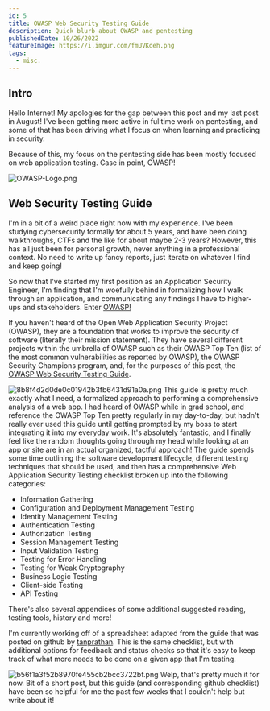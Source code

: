 ```yaml
---
id: 5
title: OWASP Web Security Testing Guide
description: Quick blurb about OWASP and pentesting
publishedDate: 10/26/2022
featureImage: https://i.imgur.com/fmUVKdeh.png
tags:
  - misc.
---
```


## Intro
Hello Internet!
My apologies for the gap between this post and my last post in August! I've been getting more active in fulltime work on pentesting, and some of that has been driving what I focus on when learning and practicing in security.

Because of this, my focus on the pentesting side has been mostly focused on web application testing. Case in point, OWASP!

![OWASP-Logo.png](https://i.imgur.com/fmUVKde.png)
## Web Security Testing Guide
I'm in a bit of a weird place right now with my experience. I've been studying cybersecurity formally for about 5 years, and have been doing walkthroughs, CTFs and the like for about maybe 2-3 years? However, this has all just been for personal growth, never anything in a professional context. No need to write up fancy reports, just iterate on whatever I find and keep going!

So now that I've started my first position as an Application Security Engineer, I'm finding that I'm woefully behind in formalizing how I walk through an application, and communicating any findings I have to higher-ups and stakeholders. Enter [OWASP!](https://owasp.org/)

If you haven't heard of the Open Web Application Security Project (OWASP), they are a foundation  that works to improve the security of software (literally their mission statement). They have several different projects within the umbrella of OWASP such as their OWASP Top Ten (list of the most common vulnerabilities as reported by OWASP), the OWASP Security Champions program, and, for the purposes of this post, the [OWASP Web Security Testing Guide](https://owasp.org/www-project-web-security-testing-guide/).

![8b8f4d2d0de0c01942b3fb6431d91a0a.png](https://i.imgur.com/k11qzq7.png)
This guide is pretty much exactly what I need, a formalized approach to performing a comprehensive analysis of a web app. I had heard of OWASP while in grad school, and reference the OWASP Top Ten pretty regularly in my day-to-day, but hadn't really ever used this guide until getting prompted by my boss to start integrating it into my everyday work. It's absolutely fantastic, and I finally feel like the random thoughts going through my head while looking at an app or site are in an actual organized, tactful approach! The guide spends some time outlining the software development lifecycle, different testing techniques that should be used, and then has a comprehensive Web Application Security Testing checklist broken up into the following categories:
* Information Gathering
* Configuration and Deployment Management Testing
* Identity Management Testing
* Authentication Testing
* Authorization Testing
* Session Management Testing
* Input Validation Testing
* Testing for Error Handling
* Testing for Weak Cryptography
* Business Logic Testing
* Client-side Testing
* API Testing

There's also several appendices of some additional suggested reading, testing tools, history and more!

I'm currently working off of a spreadsheet adapted from the guide that was posted on github by [tanprathan](https://github.com/tanprathan/OWASP-Testing-Checklist). This is the same checklist, but with additional options for feedback and status checks so that it's easy to keep track of what more needs to be done on a given app that I'm testing.

![b56f1a3f52b8970fe455cb2bcc3722bf.png](https://i.imgur.com/oxc6GKX.png)
Welp, that's pretty much it for now. Bit of a short post, but this guide (and corresponding github checklist) have been so helpful for me the past few weeks that I couldn't help but write about it!
